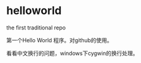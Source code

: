 # helloworld
the first traditional repo

第一个Hello World 程序。对github的使用。

看看中文换行的问题，windows下cygwin的换行处理。
